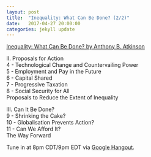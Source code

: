 ```yaml
---
layout: post
title:  "Inequality: What Can Be Done? (2/2)"
date:   2017-04-27 20:00:00
categories: jekyll update
---
```


[Inequality: What Can Be Done? by Anthony B. Atkinson](https://www.amazon.com/dp/B00WQRFC30/ref=dp-kindle-redirect?_encoding=UTF8&btkr=1)

II. Proposals for Action  
4 - Technological Change and Countervailing Power  
5 - Employment and Pay in the Future  
6 - Capital Shared  
7 - Progressive Taxation  
8 - Social Security for All  
Proposals to Reduce the Extent of Inequality  

III. Can It Be Done?  
9 - Shrinking the Cake?  
10 - Globalisation Prevents Action?  
11 - Can We Afford It?  
The Way Forward  

Tune in at 8pm CDT/9pm EDT via [Google Hangout](https://plus.google.com/hangouts/_/calendar/d2lsbGlhbXMucmViZWNjYUBnbWFpbC5jb20.p0lg3acrvf1t1jvr2rth2eqmp8?authuser=0).
